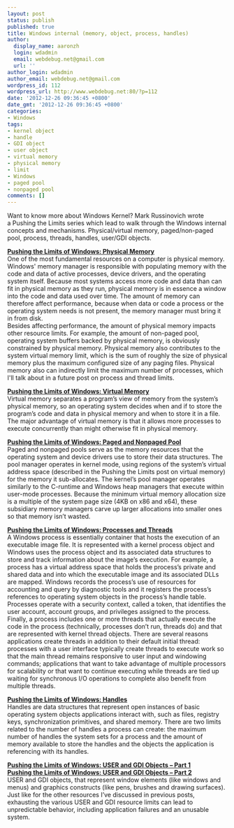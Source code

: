 ```yaml
---
layout: post
status: publish
published: true
title: Windows internal (memory, object, process, handles)
author:
  display_name: aaronzh
  login: wdadmin
  email: webdebug.net@gmail.com
  url: ''
author_login: wdadmin
author_email: webdebug.net@gmail.com
wordpress_id: 112
wordpress_url: http://www.webdebug.net:80/?p=112
date: '2012-12-26 09:36:45 +0800'
date_gmt: '2012-12-26 09:36:45 +0800'
categories:
- Windows
tags:
- kernel object
- handle
- GDI object
- user object
- virtual memory
- physical memory
- limit
- Windows
- paged pool
- nonpaged pool
comments: []
---
```

<p>Want to know more about Windows Kernel? Mark&nbsp;Russinovich wrote a&nbsp;Pushing the Limits series which lead to walk through the Windows internal concepts and mechanisms. Physical/virtual memory, paged/non-paged pool, process, threads, handles, user/GDI objects.</p>
<p><strong><a href="http://blogs.technet.com/markrussinovich/archive/2008/07/21/3092070.aspx" target="_blank">Pushing the Limits of Windows: Physical Memory</a></strong><br />
One of the most fundamental resources on a computer is physical memory. Windows' memory manager is responsible with populating memory with the code and data of active processes, device drivers, and the operating system itself. Because most systems access more code and data than can fit in physical memory as they run, physical memory is in essence a window into the code and data used over time. The amount of memory can therefore affect performance, because when data or code a process or the operating system needs is not present, the memory manager must bring it in from disk.<br />
Besides affecting performance, the amount of physical memory impacts other resource limits. For example, the amount of non-paged pool, operating system buffers backed by physical memory, is obviously constrained by physical memory. Physical memory also contributes to the system virtual memory limit, which is the sum of roughly the size of physical memory plus the maximum configured size of any paging files. Physical memory also can indirectly limit the maximum number of processes, which I'll talk about in a future post on process and thread limits.</p>
<p><strong><a href="http://blogs.technet.com/markrussinovich/archive/2008/11/17/3155406.aspx" target="_blank">Pushing the Limits of Windows: Virtual Memory</a></strong><br />
Virtual memory separates a program&rsquo;s view of memory from the system&rsquo;s physical memory, so an operating system decides when and if to store the program&rsquo;s code and data in physical memory and when to store it in a file. The major advantage of virtual memory is that it allows more processes to execute concurrently than might otherwise fit in physical memory.</p>
<p><strong><a href="http://blogs.technet.com/markrussinovich/archive/2009/03/26/3211216.aspx">Pushing the Limits of Windows: Paged and Nonpaged Pool</a></strong><br />
Paged and nonpaged pools serve as the memory resources that the operating system and device drivers use to store their data structures. The pool manager operates in kernel mode, using regions of the system&rsquo;s virtual address space (described in the Pushing the Limits post on virtual memory) for the memory it sub-allocates. The kernel&rsquo;s pool manager operates similarly to the C-runtime and Windows heap managers that execute within user-mode processes. Because the minimum virtual memory allocation size is a multiple of the system page size (4KB on x86 and x64), these subsidiary memory managers carve up larger allocations into smaller ones so that memory isn&rsquo;t wasted.</p>
<p><strong><a href="http://blogs.technet.com/markrussinovich/archive/2009/07/08/3261309.aspx">Pushing the Limits of Windows: Processes and Threads</a></strong><br />
A Windows process is essentially container that hosts the execution of an executable image file. It is represented with a kernel process object and Windows uses the process object and its associated data structures to store and track information about the image&rsquo;s execution. For example, a process has a virtual address space that holds the process&rsquo;s private and shared data and into which the executable image and its associated DLLs are mapped. Windows records the process&rsquo;s use of resources for accounting and query by diagnostic tools and it registers the process&rsquo;s references to operating system objects in the process&rsquo;s handle table. Processes operate with a security context, called a token, that identifies the user account, account groups, and privileges assigned to the process.<br />
Finally, a process includes one or more threads that actually execute the code in the process (technically, processes don&rsquo;t run, threads do) and that are represented with kernel thread objects. There are several reasons applications create threads in addition to their default initial thread: processes with a user interface typically create threads to execute work so that the main thread remains responsive to user input and windowing commands; applications that want to take advantage of multiple processors for scalability or that want to continue executing while threads are tied up waiting for synchronous I/O operations to complete also benefit from multiple threads.</p>
<p><strong><a href="http://blogs.technet.com/markrussinovich/archive/2009/09/29/3283844.aspx">Pushing the Limits of Windows: Handles</a></strong><br />
Handles are data structures that represent open instances of basic operating system objects applications interact with, such as files, registry keys, synchronization primitives, and shared memory. There are two limits related to the number of handles a process can create: the maximum number of handles the system sets for a process and the amount of memory available to store the handles and the objects the application is referencing with its handles.</p>
<p><strong><a href="http://blogs.technet.com/markrussinovich/archive/2010/02/24/3315174.aspx">Pushing the Limits of Windows: USER and GDI Objects &ndash; Part 1</a></strong><br />
<strong> <a href="http://blogs.technet.com/markrussinovich/archive/2010/03/31/3322423.aspx">Pushing the Limits of Windows: USER and GDI Objects &ndash; Part 2</a></strong><br />
USER and GDI objects, that represent window elements (like windows and menus) and graphics constructs (like pens, brushes and drawing surfaces). Just like for the other resources I&rsquo;ve discussed in previous posts, exhausting the various USER and GDI resource limits can lead to unpredictable behavior, including application failures and an unusable system.</p>
